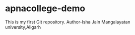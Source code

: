 # apnacollege-demo
This is my first Git repository.
Author-Isha Jain 
Mangalayatan university,Aligarh 
